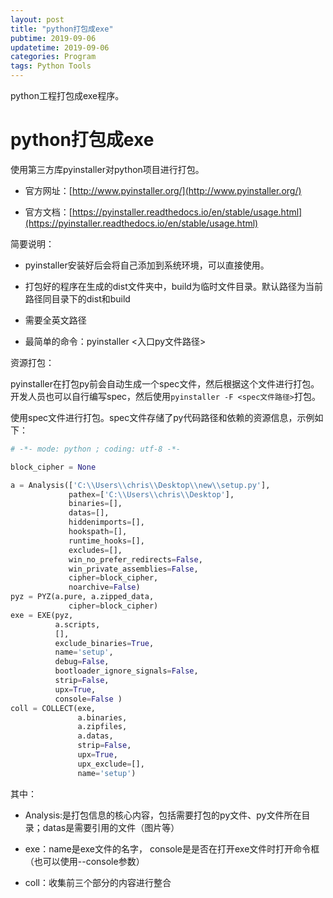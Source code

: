 ```yaml
---
layout: post
title: "python打包成exe"
pubtime: 2019-09-06
updatetime: 2019-09-06
categories: Program
tags: Python Tools
---
```


python工程打包成exe程序。


# python打包成exe

使用第三方库pyinstaller对python项目进行打包。

* 官方网址：[http://www.pyinstaller.org/](http://www.pyinstaller.org/)

* 官方文档：[https://pyinstaller.readthedocs.io/en/stable/usage.html](https://pyinstaller.readthedocs.io/en/stable/usage.html)

简要说明：

* pyinstaller安装好后会将自己添加到系统环境，可以直接使用。

* 打包好的程序在生成的dist文件夹中，build为临时文件目录。默认路径为当前路径同目录下的dist和build

* 需要全英文路径

* 最简单的命令：pyinstaller  <入口py文件路径\>

资源打包：

pyinstaller在打包py前会自动生成一个spec文件，然后根据这个文件进行打包。开发人员也可以自行编写spec，然后使用```pyinstaller -F <spec文件路径>```打包。

使用spec文件进行打包。spec文件存储了py代码路径和依赖的资源信息，示例如下：

```python
# -*- mode: python ; coding: utf-8 -*-

block_cipher = None

a = Analysis(['C:\\Users\\chris\\Desktop\\new\\setup.py'],
             pathex=['C:\\Users\\chris\\Desktop'],
             binaries=[],
             datas=[],
             hiddenimports=[],
             hookspath=[],
             runtime_hooks=[],
             excludes=[],
             win_no_prefer_redirects=False,
             win_private_assemblies=False,
             cipher=block_cipher,
             noarchive=False)
pyz = PYZ(a.pure, a.zipped_data,
             cipher=block_cipher)
exe = EXE(pyz,
          a.scripts,
          [],
          exclude_binaries=True,
          name='setup',
          debug=False,
          bootloader_ignore_signals=False,
          strip=False,
          upx=True,
          console=False )
coll = COLLECT(exe,
               a.binaries,
               a.zipfiles,
               a.datas,
               strip=False,
               upx=True,
               upx_exclude=[],
               name='setup')
```

其中：

* Analysis:是打包信息的核心内容，包括需要打包的py文件、py文件所在目录；datas是需要引用的文件（图片等）

* exe：name是exe文件的名字， console是是否在打开exe文件时打开命令框（也可以使用--console参数）

* coll：收集前三个部分的内容进行整合